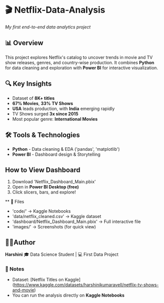 # 🎬 Netflix-Data-Analysis
*My first end-to-end data analytics project*

## 📊 Overview
This project explores Netflix's catalog to uncover trends in movie and TV show releases, genres, and country-wise production.
It combines **Python** for data cleaning and exploration with **Power BI** for interactive visualization.

## 🔍 Key Insights
- Dataset of **8K+ titles**
- **67% Movies**, **33% TV Shows**
- **USA** leads production, with **India** emerging rapidly
- TV Shows surged **3x since 2015**
- Most popular genre: **International Movies**

## 🛠️ Tools & Technologies
- **Python** - Data cleaning & EDA ('pandas', 'matplotlib')
- **Power BI** - Dashboard design & Storytelling

## How to View Dashboard
1. Download 'Netflix_Dashboard_Main.pbix'
2. Open in **Power BI Desktop (free)**
3. Click slicers, bars, and explore!

** 📂 Files
- 'code/'  -> Kaggle Notebooks
- 'data/netflix_cleaned.csv'  -> Kaggle dataset
- 'dashboard/Netflix_Dashboard_Main.pbix'  -> Full interactive file
- 'images/'  -> Screenshots (for quick view)

## 👩‍💻Author
**Harshini**
🎓 Data Science Student | 💻 First Data Project

### 📝 Notes
- Dataset: [Netflix Titles on Kaggle] (https://www.kaggle.com/datasets/harshinikumaravell/netflix-tv-shows-and-movie)
- You can run the analysis directly on **Kaggle Notebooks**
